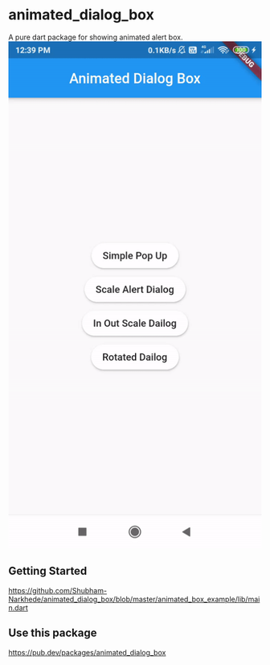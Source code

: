 # animated_dialog_box

A pure dart package for showing animated alert box.
![Alt Text](https://github.com/Shubham-Narkhede/animated_dialog_box/blob/master/animated_box_example/animated_alert_box.gif)
## Getting Started
https://github.com/Shubham-Narkhede/animated_dialog_box/blob/master/animated_box_example/lib/main.dart

## Use this package

https://pub.dev/packages/animated_dialog_box
